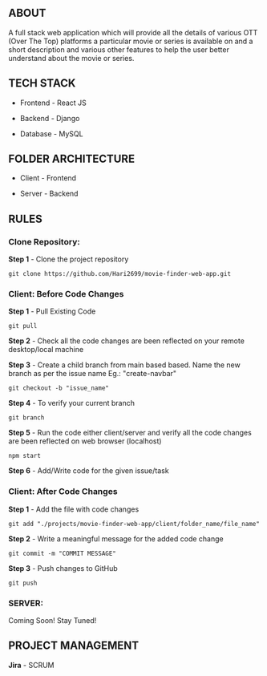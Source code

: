 ## ABOUT

A full stack web application which will provide all the details of various OTT (Over The Top) platforms a particular movie or series is available on and a short description and various other features to help the user better understand about the movie or series.


## TECH STACK

- Frontend - React JS

- Backend - Django

- Database - MySQL


## FOLDER ARCHITECTURE

- Client - Frontend

- Server - Backend


## RULES

### Clone Repository:
    
**Step 1** - Clone the project repository

    git clone https://github.com/Hari2699/movie-finder-web-app.git



### Client: Before Code Changes

**Step 1** - Pull Existing Code

    git pull


**Step 2** - Check all the code changes are been reflected on your remote desktop/local machine


**Step 3** - Create a child branch from main based based. Name the new branch as per the issue name Eg.: "create-navbar"

    git checkout -b "issue_name"

    
**Step 4** - To verify your current branch

    git branch


**Step 5** - Run the code either client/server and verify all the code changes are been reflected on web browser (localhost)

    npm start


**Step 6** - Add/Write code for the given issue/task



### Client: After Code Changes
    
**Step 1** - Add the file with code changes

    git add "./projects/movie-finder-web-app/client/folder_name/file_name"


**Step 2** - Write a meaningful message for the added code change
    
    git commit -m "COMMIT MESSAGE"


**Step 3** - Push changes to GitHub

    git push


### SERVER:

Coming Soon! Stay Tuned!



## PROJECT MANAGEMENT

**Jira** - SCRUM

